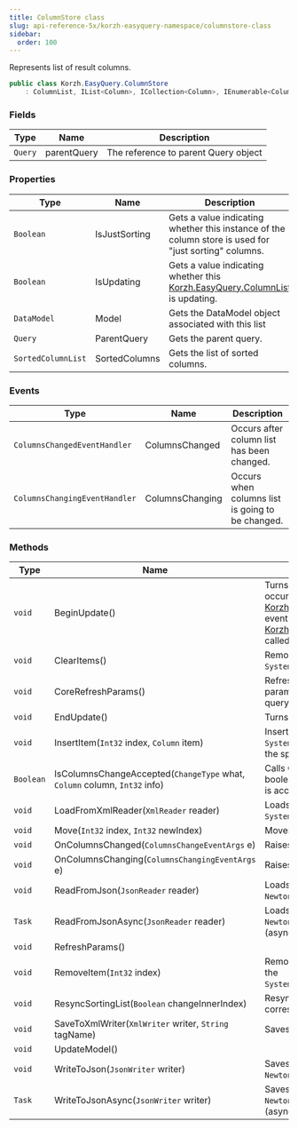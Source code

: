 ```yaml
---
title: ColumnStore class
slug: api-reference-5x/korzh-easyquery-namespace/columnstore-class
sidebar:
  order: 100
---
```


Represents list of result columns.
```csharp
public class Korzh.EasyQuery.ColumnStore
    : ColumnList, IList<Column>, ICollection<Column>, IEnumerable<Column>, IEnumerable, IList, ICollection, IReadOnlyList<Column>, IReadOnlyCollection<Column>

```

### Fields

| Type | Name | Description | 
| --- | --- | --- | 
| `Query` | parentQuery | The reference to parent Query object | 


### Properties

| Type | Name | Description | 
| --- | --- | --- | 
| `Boolean` | IsJustSorting | Gets a value indicating whether this instance of the column store is used for "just sorting" columns. | 
| `Boolean` | IsUpdating | Gets a value indicating whether this [Korzh.EasyQuery.ColumnList](///easyquery/docs/api-reference-5x/korzh-easyquery-namespace/columnlist-class) is updating. | 
| `DataModel` | Model | Gets the DataModel object associated with this list | 
| `Query` | ParentQuery | Gets the parent query. | 
| `SortedColumnList` | SortedColumns | Gets the list of sorted columns. | 


### Events

| Type | Name | Description | 
| --- | --- | --- | 
| `ColumnsChangedEventHandler` | ColumnsChanged | Occurs after column list has been changed. | 
| `ColumnsChangingEventHandler` | ColumnsChanging | Occurs when columns list is going to be changed. | 


### Methods

| Type | Name | Description | 
| --- | --- | --- | 
| `void` | BeginUpdate() | Turns on the "updating" state.  Any changes occured during this state will not initiate [Korzh.EasyQuery.ColumnStore.ColumnsChanged](///easyquery/docs/api-reference-5x/korzh-easyquery-namespace/columnstore-class) event  until [Korzh.EasyQuery.ColumnStore.EndUpdate](///easyquery/docs/api-reference-5x/korzh-easyquery-namespace/columnstore-class) is called. | 
| `void` | ClearItems() | Removes all elements from the `System.Collections.ObjectModel.Collection'1`. | 
| `void` | CoreRefreshParams() | Refreshes the list of query parameters by parameters associated with attributes used in query columns . | 
| `void` | EndUpdate() | Turns the "updating" state off. | 
| `void` | InsertItem(`Int32` index, `Column` item) | Inserts an element into the `System.Collections.ObjectModel.Collection'1` at the specified index. | 
| `Boolean` | IsColumnsChangeAccepted(`ChangeType` what, `Column` column, `Int32` info) | Calls ColumnsChanging event and return boolean value that indicates whether the change is accepted. | 
| `void` | LoadFromXmlReader(`XmlReader` reader) | Loads the column list using `System.Xml.XmlReader` object. | 
| `void` | Move(`Int32` index, `Int32` newIndex) | Moves the specified index of the current. | 
| `void` | OnColumnsChanged(`ColumnsChangeEventArgs` e) | Raises the ColumnsChanged event. | 
| `void` | OnColumnsChanging(`ColumnsChangingEventArgs` e) | Raises the `ColumnsChanging` event. | 
| `void` | ReadFromJson(`JsonReader` reader) | Loads the column list using `Newtonsoft.Json.JsonReader` object. | 
| `Task` | ReadFromJsonAsync(`JsonReader` reader) | Loads the column list using `Newtonsoft.Json.JsonReader` object (asynchronous way). | 
| `void` | RefreshParams() |  | 
| `void` | RemoveItem(`Int32` index) | Removes the element at the specified index of the `System.Collections.ObjectModel.Collection'1`. | 
| `void` | ResyncSortingList(`Boolean` changeInnerIndex) | Resynchronizes the sorting list of columns correspondingly to their order. | 
| `void` | SaveToXmlWriter(`XmlWriter` writer, `String` tagName) | Saves the column list to XML. | 
| `void` | UpdateModel() |  | 
| `void` | WriteToJson(`JsonWriter` writer) | Saves the column list using `Newtonsoft.Json.JsonWriter` object. | 
| `Task` | WriteToJsonAsync(`JsonWriter` writer) | Saves the column list using `Newtonsoft.Json.JsonWriter` object (asynchronous way). |
